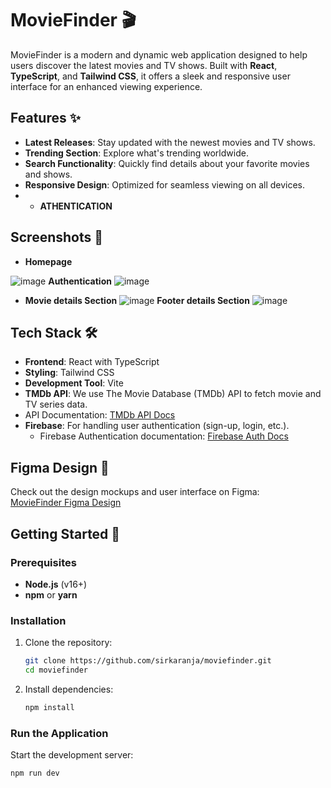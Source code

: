 ﻿
# MovieFinder 🎬

MovieFinder is a modern and dynamic web application designed to help users discover the latest movies and TV shows. Built with **React**, **TypeScript**, and **Tailwind CSS**, it offers a sleek and responsive user interface for an enhanced viewing experience.


## Features ✨

- **Latest Releases**: Stay updated with the newest movies and TV shows.
- **Trending Section**: Explore what's trending worldwide.
- **Search Functionality**: Quickly find details about your favorite movies and shows.
- **Responsive Design**: Optimized for seamless viewing on all devices.
- - **ATHENTICATION**

## Screenshots 📸

- **Homepage**

![image](https://github.com/user-attachments/assets/1470669d-b42c-48d8-a296-3cca6cf1e1a5)
 **Authentication**
 ![image](https://github.com/user-attachments/assets/bd6e0796-c072-4730-b388-b36069957be1)
- **Movie details Section**
![image](https://github.com/user-attachments/assets/832e0ef1-c764-4118-b41f-ab3f77c6ffe8)
**Footer details Section**
![image](https://github.com/user-attachments/assets/632cd39e-84bb-45c1-b73f-b95c20d0e09d)


## Tech Stack 🛠️

- **Frontend**: React with TypeScript
- **Styling**: Tailwind CSS
- **Development Tool**: Vite
 - **TMDb API**: We use The Movie Database (TMDb) API to fetch movie and TV series data.
  - API Documentation: [TMDb API Docs](https://www.themoviedb.org/documentation/api)
- **Firebase**: For handling user authentication (sign-up, login, etc.).
  - Firebase Authentication documentation: [Firebase Auth Docs](https://firebase.google.com/docs/auth)

## Figma Design 🎨

Check out the design mockups and user interface on Figma:  
[MovieFinder Figma Design](https://www.figma.com/design/TglfXOkz8vnJMGWOIU3uA9/Untitled?node-id=0-1&p=f&t=Ki2i3FCDU0QNy2O8-0)

## Getting Started 🚀

### Prerequisites

- **Node.js** (v16+)
- **npm** or **yarn**

### Installation

1. Clone the repository:

    ```bash
    git clone https://github.com/sirkaranja/moviefinder.git
    cd moviefinder
    ```

2. Install dependencies:

    ```bash
    npm install
    ```

### Run the Application

Start the development server:

```bash
npm run dev
